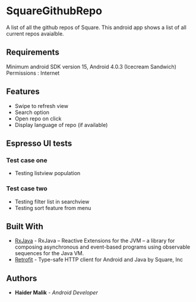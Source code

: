 # SquareGithubRepo

A list of all the github repos of Square. This android app shows a list of all current repos avaialble.

## Requirements

Minimum android SDK version 15, Android 4.0.3 (Icecream Sandwich)
Permissions : Internet

## Features

 - Swipe to refresh view
 - Search option
 - Open repo on click
 - Display language of repo (if available)

## Espresso UI tests

### Test case one
 - Testing listview population

### Test case two
 - Testing filter list in searchview
 - Testing sort feature from menu
 
## Built With

* [RxJava](https://github.com/ReactiveX/RxJava) - RxJava – Reactive Extensions for the JVM – a library for composing asynchronous and event-based programs using observable sequences for the Java VM.
* [Retrofit](https://github.com/square/retrofit) - Type-safe HTTP client for Android and Java by Square, Inc

## Authors

* **Haider Malik** - *Android Developer* 
